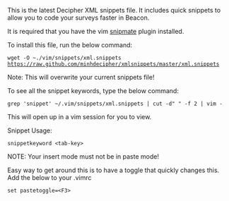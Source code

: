 <p>This is the latest Decipher XML snippets file.  It includes quick snippets to allow you to code your surveys faster in Beacon.</p>

<p>It is required that you have the vim <a href="https://github.com/msanders/snipmate.vim" target="_blank">snipmate</a> plugin installed.</p>

<p>To install this file, run the below command:</p>

<code>wget -O ~./vim/snippets/xml.snippets https://raw.github.com/minhdecipher/xmlsnippets/master/xml.snippets</code>
<p>Note: This will overwrite your current snippets file!</p>

<p>To see all the snippet keywords, type the below command:</p>
<code>grep 'snippet' ~/.vim/snippets/xml.snippets | cut -d" " -f 2 | vim -</code>

<p>This will open up in a vim session for you to view.</p>

<p>Snippet Usage:</p>
<code>snippetkeyword &lt;tab-key&gt;</code>
<p>NOTE: Your insert mode must not be in paste mode!</p>
<p>Easy way to get around this is to have a toggle that quickly changes this.  Add the below to your .vimrc</p>

<code>set pastetoggle=&lt;F3&gt;</code>
